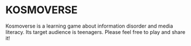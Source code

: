 # KOSMOVERSE
Kosmoverse is a learning game about information disorder and media literacy. Its target audience is teenagers. Please feel free to play and share it!
